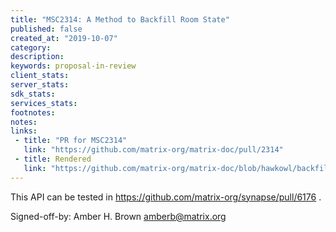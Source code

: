 ```yaml
---
title: "MSC2314: A Method to Backfill Room State"
published: false
created_at: "2019-10-07"
category:
description:
keywords: proposal-in-review
client_stats:
server_stats:
sdk_stats:
services_stats:
footnotes:
notes:
links:
 - title: "PR for MSC2314"
   link: "https://github.com/matrix-org/matrix-doc/pull/2314"
 - title: Rendered
   link: "https://github.com/matrix-org/matrix-doc/blob/hawkowl/backfill-state/proposals/2314-backfill-current-state.md"
---
```


This API can be tested in https://github.com/matrix-org/synapse/pull/6176 .

Signed-off-by: Amber H. Brown <amberb@matrix.org>
